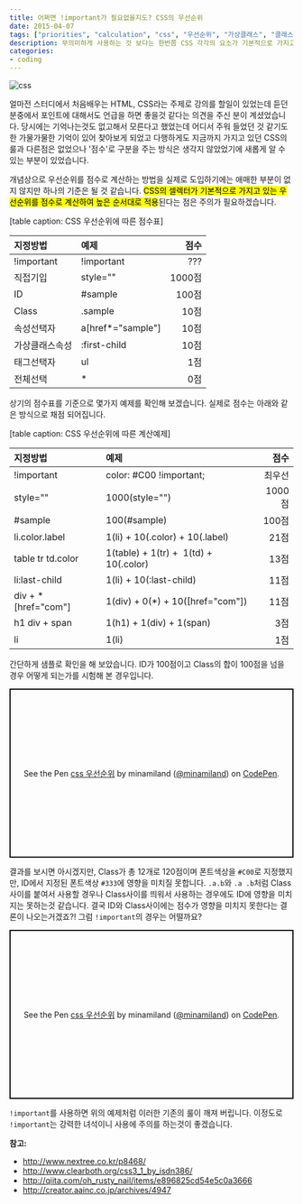```yaml
---
title: 어쩌면 !important가 필요없을지도? CSS의 우선순위
date: 2015-04-07
tags: ["priorities", "calculation", "css", "우선순위", "가상클래스", "클래스", "태그", "선택자", "점수", "계산법", "!important", "important"]
description: 무의미하게 사용하는 것 보다는 한번쯤 CSS 각각의 요소가 기본적으로 가지고 있는 우선순위를 고려하고, 높은 순서대로 적용된다는 점에 주의하면서 코딩을 한다면 !important를 사용하지 않고도 양질의 코딩이 가능하지 않을까 생각됩니다.
categories:
- coding
---
```


![css](https://farm8.staticflickr.com/7621/16446129813_4d36bcbd37_o.jpg)

얼마전 스터디에서 처음배우는 HTML, CSS라는 주제로 강의를 할일이 있었는데 듣던 분중에서 포인트에 대해서도 언급을 하면 좋을것 같다는 의견을 주신 분이 계셨었습니다. 당시에는 기억나는것도 없고해서 모른다고 했었는데 어디서 주워 들었던 것 같기도 한 가물가물한 기억이 있어 찾아보게 되었고 다행하게도 지금까지 가지고 있던 CSS의 룰과 다른점은 없었으나 '점수'로 구분을 주는 방식은 생각지 않았었기에 새롭게 알 수 있는 부분이 있었습니다.

개념상으로 우선순위를 점수로 계산하는 방법을 실제로 도입하기에는 애매한 부분이 없지 않지만 하나의 기준은 될 것 같습니다. <mark>CSS의 셀렉터가 기본적으로 가지고 있는 우선순위를 점수로 계산하여 높은 순서대로 적용</mark>된다는 점은 주의가 필요하겠습니다.

[table caption: CSS 우선순위에 따른 점수표]

| 지정방법 | 예제 | 점수 |
| :--- | :--- | ---: |
| !important | !important | ??? |
| 직접기입 | style="" | 1000점 |
| ID | #sample | 100점 |
| Class | .sample | 10점 |
| 속성선택자 | a[href*="sample"] | 10점 |
| 가상클래스속성 | :first-child | 10점 |
| 태그선택자 | ul | 1점 |
| 전체선택 | * | 0점 |

상기의 점수표를 기준으로 몇가지 예제를 확인해 보겠습니다. 실제로 점수는 아래와 같은 방식으로 채점 되어집니다.

[table caption: CSS 우선순위에 따른 계산예제]

| 지정방법 | 예제 | 점수 |
| :-- | :-- | --: |
| !important | color: #C00 !important; | 최우선 |
| style="" | 1000(style="") | 1000점 |
| #sample | 100(#sample) | 100점 |
| li.color.label | 1(li) + 10(.color) + 10(.label) | 21점 |
| table tr td.color | 1(table) + 1(tr) +  1(td) + 10(.color) | 13점 |
| li:last-child | 1(li) + 10(:last-child) | 11점 |
| div + *[href="com"] | 1(div) + 0(*) + 10([href="com"]) | 11점 |
| h1 div + span | 1(h1) + 1(div) + 1(span) | 3점 |
| li | 1(li) | 1점 |

간단하게 샘플로 확인을 해 보았습니다. ID가 100점이고 Class의 합이 100점을 넘을 경우 어떻게 되는가를 시험해 본 경우입니다.

<p class="codepen" data-height="300" data-theme-id="13579" data-default-tab="result" data-user="minamiland" data-slug-hash="OPYOBZ" style="height: 300px; box-sizing: border-box; display: flex; align-items: center; justify-content: center; border: 2px solid black; margin: 1em 0; padding: 1em;" data-pen-title="css 우선순위">
  <span>See the Pen <a href="https://codepen.io/minamiland/pen/OPYOBZ/">
  css 우선순위</a> by minamiland (<a href="https://codepen.io/minamiland">@minamiland</a>)
  on <a href="https://codepen.io">CodePen</a>.</span>
</p>
<script async src="https://static.codepen.io/assets/embed/ei.js"></script>

결과를 보시면 아시겠지만, Class가 총 12개로 120점이며 폰트색상을 `#C00`로 지정했지만, ID에서 지정된 폰트색상 `#333`에 영향을 미치질 못합니다. `.a.b`와 `.a .b`처럼 Class사이를 붙여서 사용할 경우나 Class사이를 띄워서 사용하는 경우에도 ID에 영향을 미치지는 못하는것 같습니다. 결국 ID와 Class사이에는 점수가 영향을 미치지 못한다는 결론이 나오는거겠죠?! 그럼 `!important`의 경우는 어떨까요?

<p class="codepen" data-height="300" data-theme-id="13579" data-default-tab="result" data-user="minamiland" data-slug-hash="wBbPVQ" style="height: 300px; box-sizing: border-box; display: flex; align-items: center; justify-content: center; border: 2px solid black; margin: 1em 0; padding: 1em;" data-pen-title="css 우선순위">
  <span>See the Pen <a href="https://codepen.io/minamiland/pen/wBbPVQ/">
  css 우선순위</a> by minamiland (<a href="https://codepen.io/minamiland">@minamiland</a>)
  on <a href="https://codepen.io">CodePen</a>.</span>
</p>
<script async src="https://static.codepen.io/assets/embed/ei.js"></script>

`!important`를 사용하면 위의 예제처럼 이러한 기존의 룰이 깨져 버립니다. 이정도로 `!important`는 강력한 녀석이니 사용에 주의를 하는것이 좋겠습니다.

**참고:**
- <a href="http://www.nextree.co.kr/p8468/" target="_blank" rel="noopener noreferrer">http://www.nextree.co.kr/p8468/</a>
- <a href="http://www.clearboth.org/css3_1_by_isdn386/" target="_blank" rel="noopener noreferrer">http://www.clearboth.org/css3_1_by_isdn386/</a>
- <a href="http://qiita.com/oh_rusty_nail/items/e896825cd54e5c0a3666" target="_blank" rel="noopener noreferrer">http://qiita.com/oh_rusty_nail/items/e896825cd54e5c0a3666</a>
- <a href="http://creator.aainc.co.jp/archives/4947" target="_blank" rel="noopener noreferrer">http://creator.aainc.co.jp/archives/4947</a>

<!--update : 2016-07-26 table summary 부분 수정-->